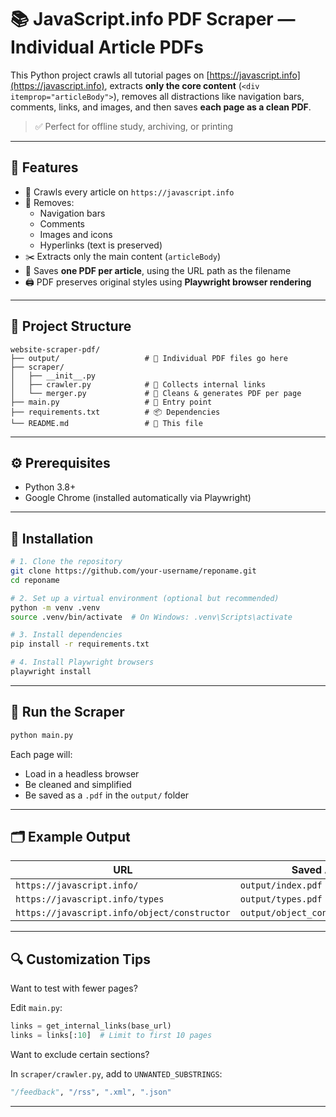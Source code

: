 # 📚 JavaScript.info PDF Scraper — Individual Article PDFs

This Python project crawls all tutorial pages on [https://javascript.info](https://javascript.info), extracts **only the core content** (`<div itemprop="articleBody">`), removes all distractions like navigation bars, comments, links, and images, and then saves **each page as a clean PDF**.

> ✅ Perfect for offline study, archiving, or printing

---

## 🚀 Features

- 🔎 Crawls every article on `https://javascript.info`
- 🧽 Removes:
  - Navigation bars
  - Comments
  - Images and icons
  - Hyperlinks (text is preserved)
- ✂️ Extracts only the main content (`articleBody`)
- 📄 Saves **one PDF per article**, using the URL path as the filename
- 🖨️ PDF preserves original styles using **Playwright browser rendering**

---

## 🧰 Project Structure

```
website-scraper-pdf/
├── output/                   # 📄 Individual PDF files go here
├── scraper/
│   ├── __init__.py
│   ├── crawler.py            # 🔗 Collects internal links
│   └── merger.py             # 🧽 Cleans & generates PDF per page
├── main.py                   # 🚀 Entry point
├── requirements.txt          # 📦 Dependencies
└── README.md                 # 📘 This file
```

---

## ⚙️ Prerequisites

- Python 3.8+
- Google Chrome (installed automatically via Playwright)

---

## 🔧 Installation

```bash
# 1. Clone the repository
git clone https://github.com/your-username/reponame.git
cd reponame

# 2. Set up a virtual environment (optional but recommended)
python -m venv .venv
source .venv/bin/activate  # On Windows: .venv\Scripts\activate

# 3. Install dependencies
pip install -r requirements.txt

# 4. Install Playwright browsers
playwright install
```

---

## 🧪 Run the Scraper

```bash
python main.py
```

Each page will:
- Load in a headless browser
- Be cleaned and simplified
- Be saved as a `.pdf` in the `output/` folder

---

## 🗂️ Example Output

| URL | Saved As |
|-----|----------|
| `https://javascript.info/` | `output/index.pdf` |
| `https://javascript.info/types` | `output/types.pdf` |
| `https://javascript.info/object/constructor` | `output/object_constructor.pdf` |

---

## 🔍 Customization Tips

Want to test with fewer pages?

Edit `main.py`:
```python
links = get_internal_links(base_url)
links = links[:10]  # Limit to first 10 pages
```

Want to exclude certain sections?

In `scraper/crawler.py`, add to `UNWANTED_SUBSTRINGS`:
```python
"/feedback", "/rss", ".xml", ".json"
```

---
